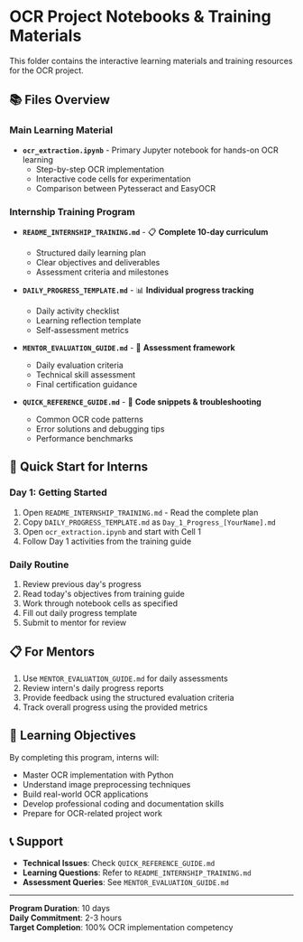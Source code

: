 # OCR Project Notebooks & Training Materials

This folder contains the interactive learning materials and training resources for the OCR project.

## 📚 **Files Overview**

### **Main Learning Material**
- **`ocr_extraction.ipynb`** - Primary Jupyter notebook for hands-on OCR learning
  - Step-by-step OCR implementation
  - Interactive code cells for experimentation
  - Comparison between Pytesseract and EasyOCR

### **Internship Training Program**
- **`README_INTERNSHIP_TRAINING.md`** - 📋 **Complete 10-day curriculum**
  - Structured daily learning plan
  - Clear objectives and deliverables
  - Assessment criteria and milestones

- **`DAILY_PROGRESS_TEMPLATE.md`** - 📊 **Individual progress tracking**
  - Daily activity checklist
  - Learning reflection template
  - Self-assessment metrics

- **`MENTOR_EVALUATION_GUIDE.md`** - 🎯 **Assessment framework**
  - Daily evaluation criteria
  - Technical skill assessment
  - Final certification guidance

- **`QUICK_REFERENCE_GUIDE.md`** - 🔧 **Code snippets & troubleshooting**
  - Common OCR code patterns
  - Error solutions and debugging tips
  - Performance benchmarks

## 🚀 **Quick Start for Interns**

### **Day 1: Getting Started**
1. Open `README_INTERNSHIP_TRAINING.md` - Read the complete plan
2. Copy `DAILY_PROGRESS_TEMPLATE.md` as `Day_1_Progress_[YourName].md`
3. Open `ocr_extraction.ipynb` and start with Cell 1
4. Follow Day 1 activities from the training guide

### **Daily Routine**
1. Review previous day's progress
2. Read today's objectives from training guide
3. Work through notebook cells as specified
4. Fill out daily progress template
5. Submit to mentor for review

## 📋 **For Mentors**

1. Use `MENTOR_EVALUATION_GUIDE.md` for daily assessments
2. Review intern's daily progress reports
3. Provide feedback using the structured evaluation criteria
4. Track overall progress using the provided metrics

## 🎯 **Learning Objectives**

By completing this program, interns will:
- Master OCR implementation with Python
- Understand image preprocessing techniques
- Build real-world OCR applications
- Develop professional coding and documentation skills
- Prepare for OCR-related project work

## 📞 **Support**

- **Technical Issues**: Check `QUICK_REFERENCE_GUIDE.md`
- **Learning Questions**: Refer to `README_INTERNSHIP_TRAINING.md`
- **Assessment Queries**: See `MENTOR_EVALUATION_GUIDE.md`

---

**Program Duration**: 10 days  
**Daily Commitment**: 2-3 hours  
**Target Completion**: 100% OCR implementation competency
